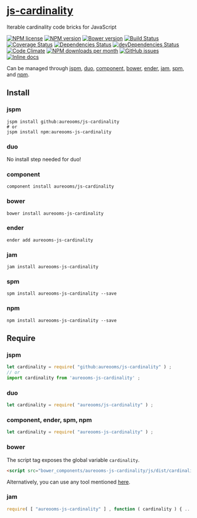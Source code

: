 [js-cardinality](http://aureooms.github.io/js-cardinality)
==

Iterable cardinality code bricks for JavaScript

[![NPM license](http://img.shields.io/npm/l/aureooms-js-cardinality.svg?style=flat)](https://raw.githubusercontent.com/aureooms/js-cardinality/master/LICENSE)
[![NPM version](http://img.shields.io/npm/v/aureooms-js-cardinality.svg?style=flat)](https://www.npmjs.org/package/aureooms-js-cardinality)
[![Bower version](http://img.shields.io/bower/v/aureooms-js-cardinality.svg?style=flat)](http://bower.io/search/?q=aureooms-js-cardinality)
[![Build Status](http://img.shields.io/travis/aureooms/js-cardinality.svg?style=flat)](https://travis-ci.org/aureooms/js-cardinality)
[![Coverage Status](http://img.shields.io/coveralls/aureooms/js-cardinality.svg?style=flat)](https://coveralls.io/r/aureooms/js-cardinality)
[![Dependencies Status](http://img.shields.io/david/aureooms/js-cardinality.svg?style=flat)](https://david-dm.org/aureooms/js-cardinality#info=dependencies)
[![devDependencies Status](http://img.shields.io/david/dev/aureooms/js-cardinality.svg?style=flat)](https://david-dm.org/aureooms/js-cardinality#info=devDependencies)
[![Code Climate](http://img.shields.io/codeclimate/github/aureooms/js-cardinality.svg?style=flat)](https://codeclimate.com/github/aureooms/js-cardinality)
[![NPM downloads per month](http://img.shields.io/npm/dm/aureooms-js-cardinality.svg?style=flat)](https://www.npmjs.org/package/aureooms-js-cardinality)
[![GitHub issues](http://img.shields.io/github/issues/aureooms/js-cardinality.svg?style=flat)](https://github.com/aureooms/js-cardinality/issues)
[![Inline docs](http://inch-ci.org/github/aureooms/js-cardinality.svg?branch=master&style=shields)](http://inch-ci.org/github/aureooms/js-cardinality)

Can be managed through [jspm](https://github.com/jspm/jspm-cli),
[duo](https://github.com/duojs/duo),
[component](https://github.com/componentjs/component),
[bower](https://github.com/bower/bower),
[ender](https://github.com/ender-js/Ender),
[jam](https://github.com/caolan/jam),
[spm](https://github.com/spmjs/spm),
and [npm](https://github.com/npm/npm).

## Install

### jspm
```terminal
jspm install github:aureooms/js-cardinality
# or
jspm install npm:aureooms-js-cardinality
```
### duo
No install step needed for duo!

### component
```terminal
component install aureooms/js-cardinality
```

### bower
```terminal
bower install aureooms-js-cardinality
```

### ender
```terminal
ender add aureooms-js-cardinality
```

### jam
```terminal
jam install aureooms-js-cardinality
```

### spm
```terminal
spm install aureooms-js-cardinality --save
```

### npm
```terminal
npm install aureooms-js-cardinality --save
```

## Require
### jspm
```js
let cardinality = require( "github:aureooms/js-cardinality" ) ;
// or
import cardinality from 'aureooms-js-cardinality' ;
```
### duo
```js
let cardinality = require( "aureooms/js-cardinality" ) ;
```

### component, ender, spm, npm
```js
let cardinality = require( "aureooms-js-cardinality" ) ;
```

### bower
The script tag exposes the global variable `cardinality`.
```html
<script src="bower_components/aureooms-js-cardinality/js/dist/cardinality.min.js"></script>
```
Alternatively, you can use any tool mentioned [here](http://bower.io/docs/tools/).

### jam
```js
require( [ "aureooms-js-cardinality" ] , function ( cardinality ) { ... } ) ;
```